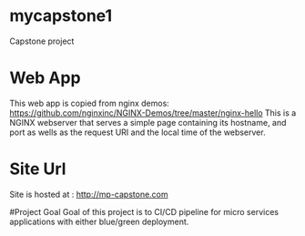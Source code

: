 # mycapstone1
Capstone project


# Web App
This web app is copied from nginx demos: https://github.com/nginxinc/NGINX-Demos/tree/master/nginx-hello
This is a NGINX webserver that serves a simple page containing its hostname, and port as wells as the request URI and the local time of the webserver.

# Site Url 
Site is hosted at : http://mp-capstone.com

#Project Goal
Goal of this project is to  CI/CD pipeline for micro services applications with either blue/green deployment.
